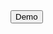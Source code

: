 <a href="https://www.haxorai.com/p/bg-generator.html" target="_blank">
  <button>Demo</button>
</a>
